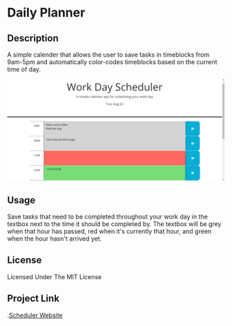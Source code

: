 # Daily Planner

## Description
A simple calender that allows the user to save tasks in timeblocks from 9am-5pm and automatically color-codes timeblocks based on the current time of day.

![Screenshot](https://github.com/hewman82/Daily-Planner/blob/main/Develop/ScheduleImg.png)

## Usage
Save tasks that need to be completed throughout your work day in the textbox next to the time it should be completed by. The textbox will be grey when that hour has passed, red when it's currently that hour, and green when the hour hasn't arrived yet.

## License
Licensed Under The MIT License

## Project Link
.[Scheduler Website](https://hewman82.github.io/Daily-Planner/)
